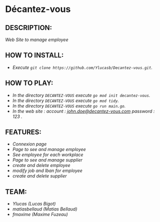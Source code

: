 # Décantez-vous

## **DESCRIPTION:**
*Web Site to manage employee*

## **HOW TO INSTALL:**
- *Execute `git clone https://github.com/Ylucasb/Decantez-vous.git`.*

## **HOW TO PLAY:**
- *In the directory `DECANTEZ-VOUS` execute `go mod init decantez-vous`.*
- *In the directory `DECANTEZ-VOUS` execute `go mod tidy`.*
- *In the directory `DECANTEZ-VOUS` execute `go run main.go`.*
- *In the web site :
  account : john.doe@decantez-vous.com
  password : 123 .*

## **FEATURES:**
- *Connexion page*
- *Page to see and manage employee*
- *See employee for each workplace*
- *Page to see and manage supplier*
- *create and delete employee*
- *modify job and Iban for employee*
- *create and delete supplier*

## **TEAM:**
- *Ylucas (Lucas Bigot)*
- *matiasbellaud (Matias Bellaud)*
- *fmaxime (Maxime Fuzeau)*


